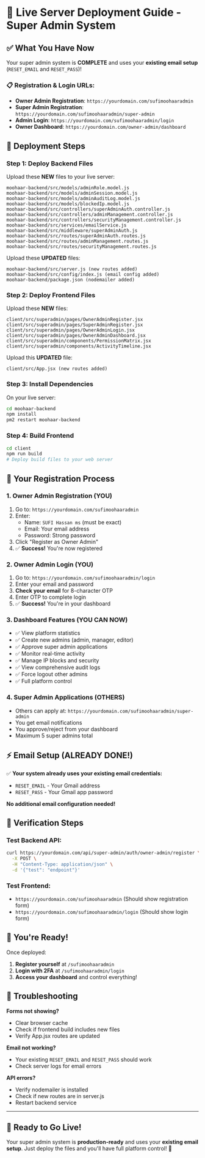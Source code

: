# 🚀 Live Server Deployment Guide - Super Admin System

## ✅ What You Have Now

Your super admin system is **COMPLETE** and uses your **existing email setup** (`RESET_EMAIL` and `RESET_PASS`)! 

### 📋 Registration & Login URLs:
- **Owner Admin Registration**: `https://yourdomain.com/sufimoohaaradmin`
- **Super Admin Registration**: `https://yourdomain.com/sufimoohaaradmin/super-admin`  
- **Admin Login**: `https://yourdomain.com/sufimoohaaradmin/login`
- **Owner Dashboard**: `https://yourdomain.com/owner-admin/dashboard`

## 🚀 Deployment Steps

### Step 1: Deploy Backend Files
Upload these **NEW** files to your live server:

```
moohaar-backend/src/models/adminRole.model.js
moohaar-backend/src/models/adminSession.model.js
moohaar-backend/src/models/adminAuditLog.model.js
moohaar-backend/src/models/blockedIp.model.js
moohaar-backend/src/controllers/superAdminAuth.controller.js
moohaar-backend/src/controllers/adminManagement.controller.js
moohaar-backend/src/controllers/securityManagement.controller.js
moohaar-backend/src/services/emailService.js
moohaar-backend/src/middleware/superAdminAuth.js
moohaar-backend/src/routes/superAdminAuth.routes.js
moohaar-backend/src/routes/adminManagement.routes.js
moohaar-backend/src/routes/securityManagement.routes.js
```

Upload these **UPDATED** files:
```
moohaar-backend/src/server.js (new routes added)
moohaar-backend/src/config/index.js (email config added)
moohaar-backend/package.json (nodemailer added)
```

### Step 2: Deploy Frontend Files  
Upload these **NEW** files:

```
client/src/superadmin/pages/OwnerAdminRegister.jsx
client/src/superadmin/pages/SuperAdminRegister.jsx
client/src/superadmin/pages/OwnerAdminLogin.jsx
client/src/superadmin/pages/OwnerAdminDashboard.jsx
client/src/superadmin/components/PermissionMatrix.jsx
client/src/superadmin/components/ActivityTimeline.jsx
```

Upload this **UPDATED** file:
```
client/src/App.jsx (new routes added)
```

### Step 3: Install Dependencies
On your live server:

```bash
cd moohaar-backend
npm install
pm2 restart moohaar-backend
```

### Step 4: Build Frontend
```bash
cd client
npm run build
# Deploy build files to your web server
```

## 🎯 Your Registration Process

### 1. **Owner Admin Registration** (YOU)
1. Go to: `https://yourdomain.com/sufimoohaaradmin`
2. Enter:
   - Name: `SUFI Hassan ms` (must be exact)
   - Email: Your email address
   - Password: Strong password
3. Click "Register as Owner Admin"
4. ✅ **Success!** You're now registered

### 2. **Owner Admin Login** (YOU)
1. Go to: `https://yourdomain.com/sufimoohaaradmin/login`
2. Enter your email and password
3. **Check your email** for 8-character OTP
4. Enter OTP to complete login
5. ✅ **Success!** You're in your dashboard

### 3. **Dashboard Features** (YOU CAN NOW)
- ✅ View platform statistics
- ✅ Create new admins (admin, manager, editor)
- ✅ Approve super admin applications
- ✅ Monitor real-time activity
- ✅ Manage IP blocks and security
- ✅ View comprehensive audit logs
- ✅ Force logout other admins
- ✅ Full platform control

### 4. **Super Admin Applications** (OTHERS)
- Others can apply at: `https://yourdomain.com/sufimoohaaradmin/super-admin`
- You get email notifications
- You approve/reject from your dashboard
- Maximum 5 super admins total

## ⚡ **Email Setup** (ALREADY DONE!)

✅ **Your system already uses your existing email credentials:**
- `RESET_EMAIL` - Your Gmail address
- `RESET_PASS` - Your Gmail app password

**No additional email configuration needed!**

## 🔧 **Verification Steps**

### Test Backend API:
```bash
curl https://yourdomain.com/api/super-admin/auth/owner-admin/register \
  -X POST \
  -H "Content-Type: application/json" \
  -d '{"test": "endpoint"}'
```

### Test Frontend:
- `https://yourdomain.com/sufimoohaaradmin` (Should show registration form)
- `https://yourdomain.com/sufimoohaaradmin/login` (Should show login form)

## 🎉 **You're Ready!**

Once deployed:

1. **Register yourself** at `/sufimoohaaradmin`
2. **Login with 2FA** at `/sufimoohaaradmin/login`
3. **Access your dashboard** and control everything!

## 🚨 **Troubleshooting**

**Forms not showing?**
- Clear browser cache
- Check if frontend build includes new files
- Verify App.jsx routes are updated

**Email not working?**
- Your existing `RESET_EMAIL` and `RESET_PASS` should work
- Check server logs for email errors

**API errors?**
- Verify nodemailer is installed
- Check if new routes are in server.js
- Restart backend service

---

## 🎯 **Ready to Go Live!**

Your super admin system is **production-ready** and uses your **existing email setup**. Just deploy the files and you'll have full platform control! 🚀